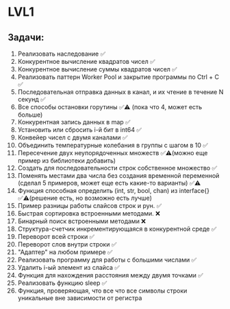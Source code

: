 # LVL1

## Задачи:
1. Реализовать наследование ✅
2. Конкурентное вычисление квадратов чисел ✅
3. Конкурентное вычисление суммы квадратов чисел ✅
4. Реализовать паттерн Worker Pool и закрытие программы по Ctrl + C ✅
5. Последовательная отправка данных в канал, и их чтение в течение N секунд ✅
6. Все способы остановки горутины ✅⚠️ (пока что 4, может есть больше)
7. Конкурентная запись данных в map ✅
8. Установить или сбросить i-й бит в int64 ✅
9. Конвейер чисел с двумя каналами ✅
10. Объединить температурные колебания в группы с шагом в 10 ✅
11. Пересечение двух неупорядоченных множеств ✅⚠️(можно еще пример из библиотеки добавить)
12. Создать для последовательности строк собственное множество ✅
13. Поменять местами два числа без создания временной переменной (сделал 5 примеров, может еще есть какие-то варианты) ✅⚠️
14. Функция способная определить (int, str, bool, chan) из interface{} ✅⚠️(решение есть, но возможно есть лучше)
15. Пример разницы работы слайсов строк и рун. ✅
16. Быстрая сортировка встроенными методами. ❌
17. Бинарный поиск встроенными методами ❌
18. Структура-счетчик инкрементирующаяся в конкурентной среде ✅
19. Переворот всей строки ✅
20. Переворот слов внутри строки ✅
21. "Адаптер" на любом примере ✅
22. Реализовать программу для работы с большими числами ✅
23. Удалить i-ый элемент из слайса ✅
24. Функция для нахождения расстояния между двумя точками ✅
25. Реализовать функцию sleep ✅
26. Функция, проверяющая, что все что все символы строки уникальные вне зависимости от регистра 
